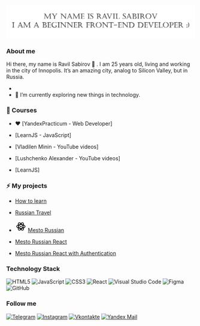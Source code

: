 ![Header](https://github.com/RaSabirov/RaSabirov/blob/main/assets/logo.jpg)

### About me

Hi there, my name is Ravil Sabirov 👋 . I am 25 years old, living and working in the city of Innopolis. It’s an amazing city, analog to Silicon Valley, but in Russia.

-
- 🌱 I’m currently exploring new things in technology.

### 📕 Courses

- ❤️ [YandexPracticum - Web Developer]

- [LearnJS - JavaScript]

- [Vladilen Minin - YouTube videos]

- [Lushchenko Alexander - YouTube videos]

- [LearnJS]

### ⚡ My projects

- [How to learn](https://github.com/RaSabirov/how-to-learn)

- [Russian Travel](https://github.com/RaSabirov/russian-travel)

- ![react](https://github.com/RaSabirov/RaSabirov/blob/main/assets/react.png) [Mesto Russian](https://github.com/RaSabirov/mesto)

- [Mesto Russian React](https://github.com/RaSabirov/mesto-react)

- [Mesto Russian React with Authentication](https://github.com/RaSabirov/mesto-react)

### Technology Stack

![HTML5](https://img.shields.io/badge/html5-%23E34F26.svg?style=for-the-badge&logo=html5&logoColor=white)
![JavaScript](https://img.shields.io/badge/javascript-%23323330.svg?style=for-the-badge&logo=javascript&logoColor=%23F7DF1E)
![CSS3](https://img.shields.io/badge/css3-%231572B6.svg?style=for-the-badge&logo=css3&logoColor=white)
![React](https://img.shields.io/badge/react-%2320232a.svg?style=for-the-badge&logo=react&logoColor=%2361DAFB)
![Visual Studio Code](https://img.shields.io/badge/Visual%20Studio%20Code-0078d7.svg?style=for-the-badge&logo=visual-studio-code&logoColor=white)
![Figma](https://img.shields.io/badge/figma-%23F24E1E.svg?style=for-the-badge&logo=figma&logoColor=white)
![GitHub](https://img.shields.io/badge/github-%23121011.svg?style=for-the-badge&logo=github&logoColor=white)

### Follow me

[![Telegram](https://img.shields.io/badge/Telegram-090909?style=for-the-badge&logo=telegram&logoColor=white)](https://www.t.me/sbrvrvl)
[![Instagram](https://img.shields.io/badge/Instagram-090909?style=for-the-badge&logo=Instagram&logoColor=white)](https://www.instagram.com/sbrvrvl)
[![Vkontakte](https://img.shields.io/badge/Vkontakte-090909?style=for-the-badge&logo=VK&logoColor=white)](https://vk.com/sbrvrvl)
[![Yandex Mail](https://img.shields.io/badge/yandex_mail-090909?style=for-the-badge&logo=appveyor&logoColor=white)](mailto:sbrvrvl@ya.ru)
